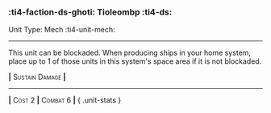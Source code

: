 ### :ti4-faction-ds-ghoti: **Tioleombp** :ti4-ds:

Unit Type: Mech :ti4-unit-mech:

---

This unit can be blockaded.
When producing ships in your home system, place up to 1 of those units in this system's space area if it is not blockaded.

__|__ <span style="font-variant:small-caps;">Sustain Damage</span> __|__

---

__|__ <span style="font-variant:small-caps;">Cost 2</span> __|__ <span style="font-variant:small-caps;">Combat 6</span> __|__
{ .unit-stats }
